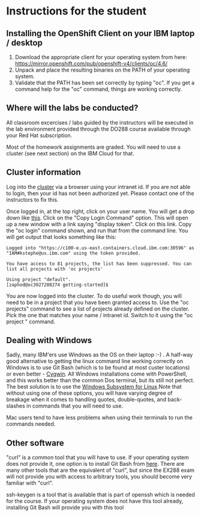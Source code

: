 # Instructions for the student

## Installing the OpenShift Client on your IBM laptop / desktop

1. Download the appropriate client for your operating system from here: https://mirror.openshift.com/pub/openshift-v4/clients/oc/4.6/
2. Unpack and place the resulting binaries on the PATH of your operating system.
3. Validate that the PATH has been set correctly by typing "oc". If you get a command help for the "oc" command, things are working correctly.

##  Where will the labs be conducted?
All classroom excercises / labs guided by the instructors will be executed in the lab environment provided through the DO288 course available through your Red Hat subscription.

Most of the homework assignments are graded. You will need to use a cluster (see next section) on the IBM Cloud for that. 

##  Cluster information

Log into the [cluster](https://console-openshift-console.do288training-159361736-f72ef11f3ab089a8c677044eb28292cd-0000.us-east.containers.appdomain.cloud/dashboards) via a browser using your intranet id. If you are not able to login, then your id has not been authorized yet. Please contact one of the instructors to fix this.

Once logged in, at the top right, click on your user name. You will get a drop down like [this](login-drop-down.png). Click on the "Copy Login Command" option. This will open up a new window with a link saying "display token". Click on this link. Copy the "oc login" command shown, and run that from the command line. You will get output that looks something like this:

```[zaphod@oc3027208274 getting-started]$ oc login --token=1LB7BMPzq34onydFfbGXXh2_ANJs8ms9HslX3RgKxR4 --server=https://c100-e.us-east.containers.cloud.ibm.com:30596
Logged into "https://c100-e.us-east.containers.cloud.ibm.com:30596" as "IAM#kstephe@us.ibm.com" using the token provided.

You have access to 81 projects, the list has been suppressed. You can list all projects with 'oc projects'

Using project "default".
[zaphod@oc3027208274 getting-started]$
```

You are now logged into the cluster. To do useful work though, you will need to be in a project that you have been granted access to. Use the "oc projects" command to see a list of projects already defined on the cluster. Pick the one that matches your name / intranet id. Switch to it using the "oc project <project name>" command.

## Dealing with Windows

Sadly, many IBM'ers use Windows as the OS on their laptop :-) . A half-way good alternative to getting the linux command line working correctly on Windows is to use Git Bash (which is to be found at most custer locations) or even better - [Cygwin](https://cygwin.com/install.html). All Windows installations come with PowerShell, and this works better than the common Dos terminal, but its still not perfect. The best solution is to use the [Windows Subsystem for Linux](https://docs.microsoft.com/en-us/windows/wsl/install-win10).Note that without using one of these options, you will have varying degree of breakage when it comes to handling quotes, double-quotes, and back-slashes in commands that you will need to use.

Mac users tend to have less problems when using their terminals to run the commands needed.

## Other software

"curl" is a common tool that you will have to use. If your operating system does not provide it, one option is to install Git Bash from [here](https://git-scm.com/downloads). There are many other tools that are the equivalent of "curl", but since the EX288 exam will not provide you with access to arbitrary tools, you should become very familiar with "curl".

ssh-keygen is a tool that is available that is part of openssh which is needed for the course. If your operating system does not have this tool already, installing Git Bash will provide you with this tool

